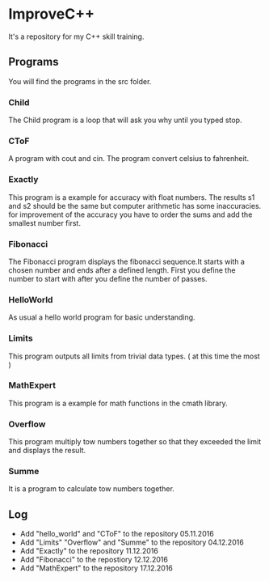 # ImproveC++
It's a repository for my C++ skill training.

## Programs
You will find the programs in the src folder.

### Child
The Child program is a loop that will ask you why until you typed stop.

### CToF
A program with cout and cin. The program convert celsius to fahrenheit.

### Exactly
This program is a example for accuracy with float numbers. The results s1 and s2 should be the same but computer arithmetic has some inaccuracies. for improvement of the accuracy you have to order the sums and add the smallest number first.

### Fibonacci
The Fibonacci program displays the fibonacci sequence.It starts with a chosen number and ends after a defined length. First you define the number to start with after you define the number of passes.
 
### HelloWorld
As usual a hello world program for basic understanding.

### Limits
This program outputs all limits from trivial data types. ( at this time the most )

### MathExpert
This program is a example for math functions in the cmath library.

### Overflow
This program multiply tow numbers together so that they exceeded the limit and displays the result.

### Summe
It is a program to calculate tow numbers together.

## Log
 - Add "hello_world" and "CToF" to the repository 05.11.2016
 - Add "Limits" "Overflow" and "Summe" to the repository 04.12.2016
 - Add "Exactly" to the repository 11.12.2016
 - Add "Fibonacci" to the repostiory 12.12.2016
 - Add "MathExpert" to the repository 17.12.2016
